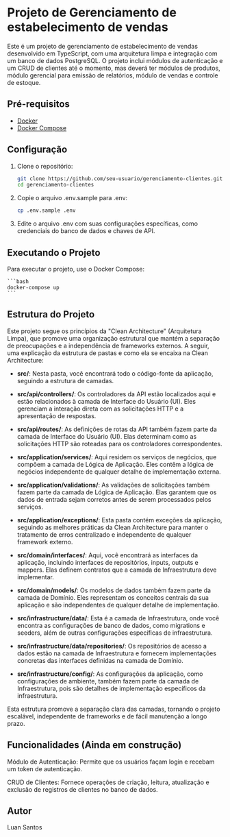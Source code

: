 # Projeto de Gerenciamento de estabelecimento de vendas

Este é um projeto de gerenciamento de estabelecimento de vendas desenvolvido em TypeScript, com uma arquitetura limpa e integração com um banco de dados PostgreSQL. O projeto inclui módulos de autenticação e um CRUD de clientes até o momento, mas deverá ter módulos de produtos, módulo gerencial para emissão de relatórios, módulo de vendas e controle de estoque.

## Pré-requisitos

- [Docker](https://docs.docker.com/get-docker/)
- [Docker Compose](https://docs.docker.com/compose/install/)

## Configuração

1. Clone o repositório:

   ```bash
   git clone https://github.com/seu-usuario/gerenciamento-clientes.git
   cd gerenciamento-clientes
2. Copie o arquivo .env.sample para .env:
   ```bash
   cp .env.sample .env
3. Edite o arquivo .env com suas configurações específicas, como credenciais do banco de dados e chaves de API.

## Executando o Projeto

Para executar o projeto, use o Docker Compose:

    ```bash
    docker-compose up
    ```

## Estrutura do Projeto

Este projeto segue os princípios da "Clean Architecture" (Arquitetura Limpa), que promove uma organização estrutural que mantém a separação de preocupações e a independência de frameworks externos. A seguir, uma explicação da estrutura de pastas e como ela se encaixa na Clean Architecture:

- **src/**: Nesta pasta, você encontrará todo o código-fonte da aplicação, seguindo a estrutura de camadas.

- **src/api/controllers/**: Os controladores da API estão localizados aqui e estão relacionados à camada de Interface do Usuário (UI). Eles gerenciam a interação direta com as solicitações HTTP e a apresentação de respostas.

- **src/api/routes/**: As definições de rotas da API também fazem parte da camada de Interface do Usuário (UI). Elas determinam como as solicitações HTTP são roteadas para os controladores correspondentes.

- **src/application/services/**: Aqui residem os serviços de negócios, que compõem a camada de Lógica de Aplicação. Eles contêm a lógica de negócios independente de qualquer detalhe de implementação externa.

- **src/application/validations/**: As validações de solicitações também fazem parte da camada de Lógica de Aplicação. Elas garantem que os dados de entrada sejam corretos antes de serem processados pelos serviços.

- **src/application/exceptions/**: Esta pasta contém exceções da aplicação, seguindo as melhores práticas da Clean Architecture para manter o tratamento de erros centralizado e independente de qualquer framework externo.

- **src/domain/interfaces/**: Aqui, você encontrará as interfaces da aplicação, incluindo interfaces de repositórios, inputs, outputs e mappers. Elas definem contratos que a camada de Infraestrutura deve implementar.

- **src/domain/models/**: Os modelos de dados também fazem parte da camada de Domínio. Eles representam os conceitos centrais da sua aplicação e são independentes de qualquer detalhe de implementação.

- **src/infrastructure/data/**: Esta é a camada de Infraestrutura, onde você encontra as configurações de banco de dados, como migrations e seeders, além de outras configurações específicas de infraestrutura.

- **src/infrastructure/data/repositories/**: Os repositórios de acesso a dados estão na camada de Infraestrutura e fornecem implementações concretas das interfaces definidas na camada de Domínio.

- **src/infrastructure/config/**: As configurações da aplicação, como configurações de ambiente, também fazem parte da camada de Infraestrutura, pois são detalhes de implementação específicos da infraestrutura.

Esta estrutura promove a separação clara das camadas, tornando o projeto escalável, independente de frameworks e de fácil manutenção a longo prazo.

## Funcionalidades (Ainda em construção)

Módulo de Autenticação: Permite que os usuários façam login e recebam um token de autenticação.

CRUD de Clientes: Fornece operações de criação, leitura, atualização e exclusão de registros de clientes no banco de dados.

## Autor

Luan Santos
